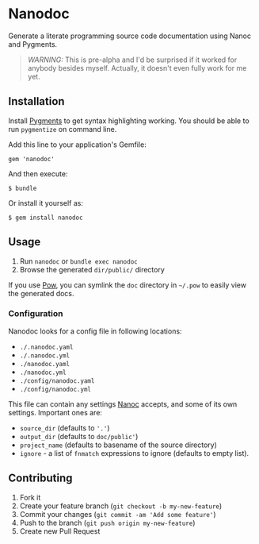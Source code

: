 # Nanodoc

Generate a literate programming source code documentation using Nanoc
and Pygments.

> *WARNING:* This is pre-alpha and I'd be surprised if it worked for
> anybody besides myself. Actually, it doesn't even fully work for me
> yet.

## Installation

Install [Pygments](http://pygments.org) to get syntax highlighting
working. You should be able to run `pygmentize` on command line.

Add this line to your application's Gemfile:

    gem 'nanodoc'

And then execute:

    $ bundle

Or install it yourself as:

    $ gem install nanodoc

## Usage

1. Run `nanodoc` or `bundle exec nanodoc`
2. Browse the generated `dir/public/` directory

If you use [Pow](http://pow.cx/), you can symlink the `doc` directory
in `~/.pow` to easily view the generated docs.

### Configuration

Nanodoc looks for a config file in following locations:

 - `./.nanodoc.yaml`
 - `./.nanodoc.yml`
 - `./nanodoc.yaml`
 - `./nanodoc.yml`
 - `./config/nanodoc.yaml`
 - `./config/nanodoc.yml`

This file can contain any settings [Nanoc](http://nanoc.ws/) accepts,
and some of its own settings. Important ones are:

 - `source_dir` (defaults to `'.'`)
 - `output_dir` (defaults to `doc/public'`)
 - `project_name` (defaults to basename of the source directory)
 - `ignore` - a list of `fnmatch` expressions to ignore (defaults to
   empty list).

## Contributing

1. Fork it
2. Create your feature branch (`git checkout -b my-new-feature`)
3. Commit your changes (`git commit -am 'Add some feature'`)
4. Push to the branch (`git push origin my-new-feature`)
5. Create new Pull Request
